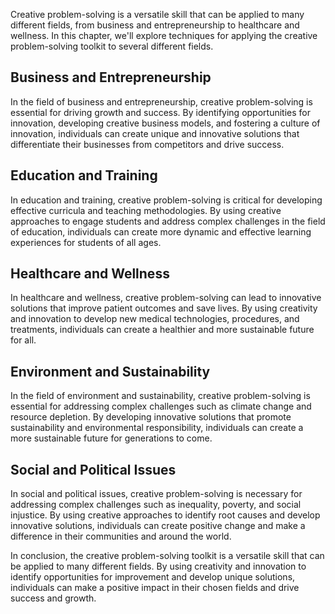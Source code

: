
Creative problem-solving is a versatile skill that can be applied to many different fields, from business and entrepreneurship to healthcare and wellness. In this chapter, we'll explore techniques for applying the creative problem-solving toolkit to several different fields.

Business and Entrepreneurship
-----------------------------

In the field of business and entrepreneurship, creative problem-solving is essential for driving growth and success. By identifying opportunities for innovation, developing creative business models, and fostering a culture of innovation, individuals can create unique and innovative solutions that differentiate their businesses from competitors and drive success.

Education and Training
----------------------

In education and training, creative problem-solving is critical for developing effective curricula and teaching methodologies. By using creative approaches to engage students and address complex challenges in the field of education, individuals can create more dynamic and effective learning experiences for students of all ages.

Healthcare and Wellness
-----------------------

In healthcare and wellness, creative problem-solving can lead to innovative solutions that improve patient outcomes and save lives. By using creativity and innovation to develop new medical technologies, procedures, and treatments, individuals can create a healthier and more sustainable future for all.

Environment and Sustainability
------------------------------

In the field of environment and sustainability, creative problem-solving is essential for addressing complex challenges such as climate change and resource depletion. By developing innovative solutions that promote sustainability and environmental responsibility, individuals can create a more sustainable future for generations to come.

Social and Political Issues
---------------------------

In social and political issues, creative problem-solving is necessary for addressing complex challenges such as inequality, poverty, and social injustice. By using creative approaches to identify root causes and develop innovative solutions, individuals can create positive change and make a difference in their communities and around the world.

In conclusion, the creative problem-solving toolkit is a versatile skill that can be applied to many different fields. By using creativity and innovation to identify opportunities for improvement and develop unique solutions, individuals can make a positive impact in their chosen fields and drive success and growth.
